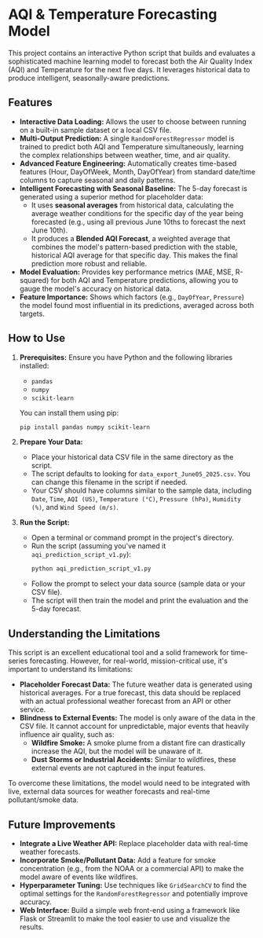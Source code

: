 # AQI & Temperature Forecasting Model

This project contains an interactive Python script that builds and evaluates a sophisticated machine learning model to forecast both the Air Quality Index (AQI) and Temperature for the next five days. It leverages historical data to produce intelligent, seasonally-aware predictions.

## Features

- **Interactive Data Loading:** Allows the user to choose between running on a built-in sample dataset or a local CSV file.
- **Multi-Output Prediction:** A single `RandomForestRegressor` model is trained to predict both AQI and Temperature simultaneously, learning the complex relationships between weather, time, and air quality.
- **Advanced Feature Engineering:** Automatically creates time-based features (Hour, DayOfWeek, Month, DayOfYear) from standard date/time columns to capture seasonal and daily patterns.
- **Intelligent Forecasting with Seasonal Baseline:** The 5-day forecast is generated using a superior method for placeholder data:
    - It uses **seasonal averages** from historical data, calculating the average weather conditions for the specific day of the year being forecasted (e.g., using all previous June 10ths to forecast the next June 10th).
    - It produces a **Blended AQI Forecast**, a weighted average that combines the model's pattern-based prediction with the stable, historical AQI average for that specific day. This makes the final prediction more robust and reliable.
- **Model Evaluation:** Provides key performance metrics (MAE, MSE, R-squared) for both AQI and Temperature predictions, allowing you to gauge the model's accuracy on historical data.
- **Feature Importance:** Shows which factors (e.g., `DayOfYear`, `Pressure`) the model found most influential in its predictions, averaged across both targets.

## How to Use

1.  **Prerequisites:** Ensure you have Python and the following libraries installed:
    - `pandas`
    - `numpy`
    - `scikit-learn`

    You can install them using pip:
    ```bash
    pip install pandas numpy scikit-learn
    ```

2.  **Prepare Your Data:**
    - Place your historical data CSV file in the same directory as the script.
    - The script defaults to looking for `data_export_June05_2025.csv`. You can change this filename in the script if needed.
    - Your CSV should have columns similar to the sample data, including `Date`, `Time`, `AQI (US)`, `Temperature (°C)`, `Pressure (hPa)`, `Humidity (%)`, and `Wind Speed (m/s)`.

3.  **Run the Script:**
    - Open a terminal or command prompt in the project's directory.
    - Run the script (assuming you've named it `aqi_prediction_script_v1.py`):
      ```bash
      python aqi_prediction_script_v1.py
      ```
    - Follow the prompt to select your data source (sample data or your CSV file).
    - The script will then train the model and print the evaluation and the 5-day forecast.

## Understanding the Limitations

This script is an excellent educational tool and a solid framework for time-series forecasting. However, for real-world, mission-critical use, it's important to understand its limitations:

-   **Placeholder Forecast Data:** The future weather data is generated using historical averages. For a true forecast, this data should be replaced with an actual professional weather forecast from an API or other service.
-   **Blindness to External Events:** The model is only aware of the data in the CSV file. It cannot account for unpredictable, major events that heavily influence air quality, such as:
    -   **Wildfire Smoke:** A smoke plume from a distant fire can drastically increase the AQI, but the model will be unaware of it.
    -   **Dust Storms or Industrial Accidents:** Similar to wildfires, these external events are not captured in the input features.

To overcome these limitations, the model would need to be integrated with live, external data sources for weather forecasts and real-time pollutant/smoke data.

## Future Improvements

-   **Integrate a Live Weather API:** Replace placeholder data with real-time weather forecasts.
-   **Incorporate Smoke/Pollutant Data:** Add a feature for smoke concentration (e.g., from the NOAA or a commercial API) to make the model aware of events like wildfires.
-   **Hyperparameter Tuning:** Use techniques like `GridSearchCV` to find the optimal settings for the `RandomForestRegressor` and potentially improve accuracy.
-   **Web Interface:** Build a simple web front-end using a framework like Flask or Streamlit to make the tool easier to use and visualize the results.
